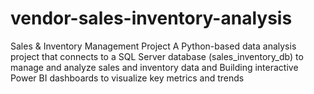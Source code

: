 # vendor-sales-inventory-analysis
Sales &amp; Inventory Management Project A Python-based data analysis project that connects to a SQL Server database (sales_inventory_db) to manage and analyze sales and inventory data and Building interactive Power BI dashboards to visualize key metrics and trends
